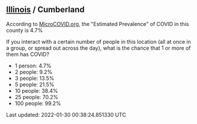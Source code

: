 
## [Illinois](/united-states/illinois) / Cumberland

According to [MicroCOVID.org](http://microcovid.org),
the "Estimated Prevalence" of COVID in this county is 4.7%

If you interact with a certain number of people in this location
(all at once in a group, or spread out across the day), what is the chance that
1 or more of them has COVID?

- 1 person: 4.7%
- 2 people: 9.2%
- 3 people: 13.5%
- 5 people: 21.5%
- 10 people: 38.4%
- 25 people: 70.2%
- 100 people: 99.2%

Last updated: 2022-01-30 00:38:24.851330 UTC
